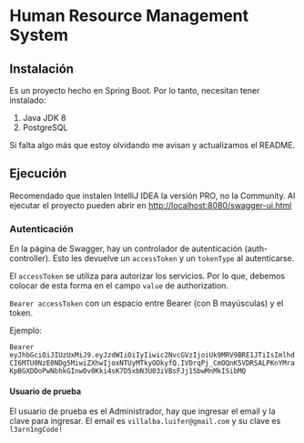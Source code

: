 # Human Resource Management System

## Instalación
Es un proyecto hecho en Spring Boot. Por lo tanto, necesitan tener instalado:
1. Java JDK 8
2. PostgreSQL

Si falta algo más que estoy olvidando me avisan y actualizamos el README.

## Ejecución
Recomendado que instalen IntelliJ IDEA la versión PRO, no la Community.
Al ejecutar el proyecto pueden abrir en [http://localhost:8080/swagger-ui.html](http://localhost:8080/swagger-ui.html)

### Autenticación
En la página de Swagger, hay un controlador de autenticación (auth-controller). Esto les devuelve un `accessToken` y un `tokenType` al autenticarse.

El `accessToken` se utiliza para autorizar los servicios. Por lo que, debemos colocar de esta forma en el campo `value` de authorization.

`Bearer accessToken` con un espacio entre Bearer (con B mayúsculas) y el token.

Ejemplo:
 
`Bearer eyJhbGciOiJIUzUxMiJ9.eyJzdWIiOiIyIiwic2NvcGVzIjoiUk9MRV9BRE1JTiIsImlhdCI6MTU0NzE0NDg5MiwiZXhwIjoxNTUyMTkyODkyfQ.IVDrqPj_CmOQnK5VDRSALPKnYMraKpBGXDDoPwNbhkGInw0v0Kki4sK7D5xbN3U03iVBsFJj1SbwMnMkISibMQ`

#### Usuario de prueba
El usuario de prueba es el Administrador, hay que ingresar el email y la clave para ingresar. El email es `villalba.luifer@gmail.com` y su clave es `l3arn1ngCode!`